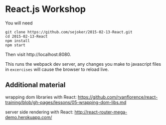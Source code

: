 React.js Workshop
====================================

You will need

```
git clone https://github.com/sejoker/2015-02-13-React.git
cd 2015-02-13-React
npm install
npm start
```

Then visit http://localhost:8080.

This runs the webpack dev server, any changes you make to javascript
files in `excercises` will cause the browser to reload live.

Additional material
-------------------------------

wrapping dom libraries with React:
https://github.com/ryanflorence/react-training/blob/gh-pages/lessons/05-wrapping-dom-libs.md

server side rendering with React:
http://react-router-mega-demo.herokuapp.com/


